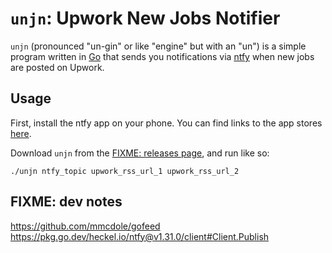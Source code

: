 # `unjn`: Upwork New Jobs Notifier

`unjn` (pronounced "un-gin" or like "engine" but with an "un") is a simple program written in [Go](https://go.dev/) that sends you notifications via [ntfy](https://ntfy.sh/) when new jobs are posted on Upwork.

## Usage

First, install the ntfy app on your phone. You can find links to the app stores [here](https://ntfy.sh/).

Download `unjn` from the [FIXME: releases page](/), and run like so:

```
./unjn ntfy_topic upwork_rss_url_1 upwork_rss_url_2
```

## FIXME: dev notes

https://github.com/mmcdole/gofeed
https://pkg.go.dev/heckel.io/ntfy@v1.31.0/client#Client.Publish
